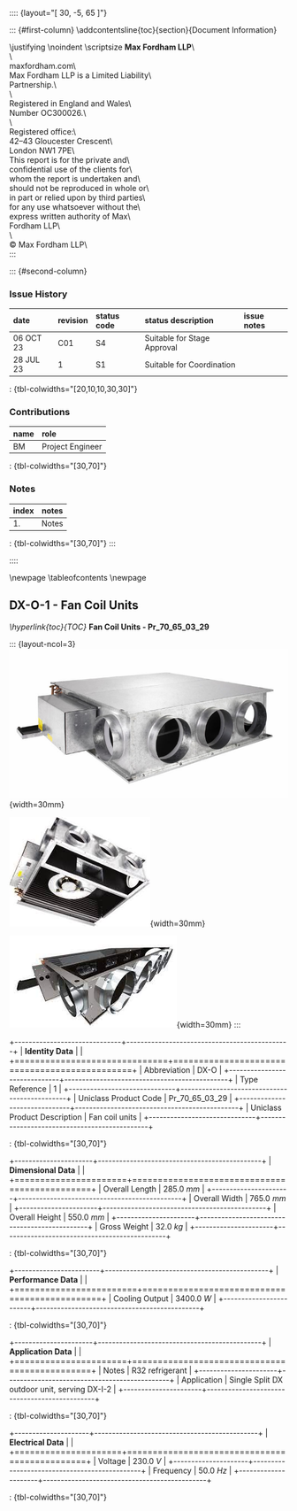 :::: {layout="[ 30, -5, 65 ]"}

::: {#first-column}
\addcontentsline{toc}{section}{Document Information}

\justifying \noindent \scriptsize __Max Fordham LLP__\                      
\                                         
maxfordham.com\                           
Max Fordham LLP is a Limited Liability\   
Partnership.\                             
\                                         
Registered in England and Wales\          
Number OC300026.\                         
\                                         
Registered office:\                       
42–43 Gloucester Crescent\                
London NW1 7PE\                           
This report is for the private and\       
confidential use of the clients for\      
whom the report is undertaken and\        
should not be reproduced in whole or\     
in part or relied upon by third parties\  
for any use whatsoever without the\       
express written authority of Max\         
Fordham LLP\                              
\                                         
© Max Fordham LLP\      
:::

::: {#second-column}
### Issue History
| date       | revision   | status code   | status description         | issue notes   |
|:-----------|:-----------|:--------------|:---------------------------|:--------------|
| 06 OCT 23  | C01        | S4            | Suitable for Stage Approval |               |
| 28 JUL 23  | 1          | S1            | Suitable for Coordination  |               |

: {tbl-colwidths="[20,10,10,30,30]"}

### Contributions
| name   | role             |      
|:-------|:-----------------|      
| BM     | Project Engineer |      

: {tbl-colwidths="[30,70]"}

### Notes
| index   | notes   |  
|---------|---------|  
| 1.      | Notes   |  

: {tbl-colwidths="[30,70]"}
:::

::::

\newpage
\tableofcontents
\newpage

## DX-O-1 - Fan Coil Units

_\hyperlink{toc}{TOC}_ __Fan Coil Units - Pr_70_65_03_29__

::: {layout-ncol=3}
![A fan coil unit](../../images/fcu.jpg){width=30mm}

![Another fan coil unit](../../images/fcu-2.png){width=30mm}

![Fan coil unit again!](../../images/fcu-3.png){width=30mm}
:::

+------------------------------+----------------------------------------------+
| **Identity Data**            |                                              |
+==============================+==============================================+
| Abbreviation                 | DX-O                                         |
+------------------------------+----------------------------------------------+
| Type Reference               | 1                                            |
+------------------------------+----------------------------------------------+
| Uniclass Product Code        | Pr_70_65_03_29                               |
+------------------------------+----------------------------------------------+
| Uniclass Product Description | Fan coil units                               |
+------------------------------+----------------------------------------------+

: {tbl-colwidths="[30,70]"}

+----------------------+----------------------------------------------+
| **Dimensional Data** |                                              |
+======================+==============================================+
| Overall Length       | 285.0 _mm_                                   |
+----------------------+----------------------------------------------+
| Overall Width        | 765.0 _mm_                                   |
+----------------------+----------------------------------------------+
| Overall Height       | 550.0 _mm_                                   |
+----------------------+----------------------------------------------+
| Gross Weight         | 32.0 _kg_                                    |
+----------------------+----------------------------------------------+

: {tbl-colwidths="[30,70]"}

+------------------------+----------------------------------------------+
| **Performance Data**   |                                              |
+========================+==============================================+
| Cooling Output         | 3400.0 _W_                                   |
+------------------------+----------------------------------------------+

: {tbl-colwidths="[30,70]"}

+----------------------+----------------------------------------------+
| **Application Data** |                                              |
+======================+==============================================+
| Notes                | R32 refrigerant                              |
+----------------------+----------------------------------------------+
| Application          | Single Split DX outdoor unit, serving DX-I-2 |
+----------------------+----------------------------------------------+

: {tbl-colwidths="[30,70]"}

+---------------------+----------------------------------------------+
| **Electrical Data** |                                              |
+=====================+==============================================+
| Voltage             | 230.0 _V_                                    |
+---------------------+----------------------------------------------+
| Frequency           | 50.0 _Hz_                                    |
+---------------------+----------------------------------------------+

: {tbl-colwidths="[30,70]"}